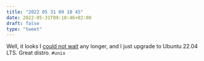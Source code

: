 ```yaml
---
title: "2022 05 31 09 10 45"
date: 2022-05-31T09:10:46+02:00
draft: false
type: "tweet"
---
```

Well, it looks I [could not wait](/post/unquantified-self-023/) any longer, and I just upgrade to Ubuntu 22.04 LTS. Great distro. `#unix`
